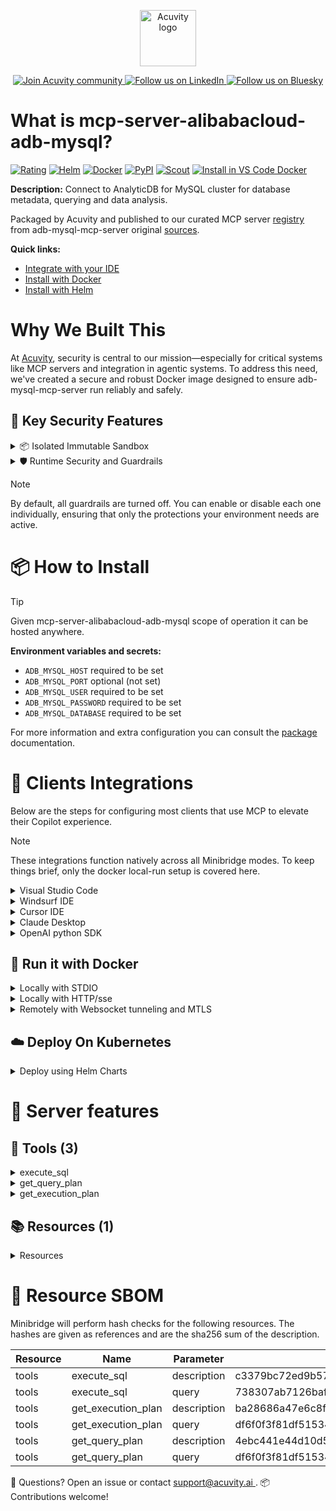 <p align="center">
  <a href="https://acuvity.ai">
    <picture>
      <img src="https://mma.prnewswire.com/media/2544052/Acuvity__Logo.jpg" height="90" alt="Acuvity logo"/>
    </picture>
  </a>
</p>
<p align="center">
  <a href="https://discord.gg/BkU7fBkrNk">
    <img src="https://img.shields.io/badge/Acuvity-Join-7289DA?logo=discord&logoColor=fff" alt="Join Acuvity community" />
  </a>
<a href="https://www.linkedin.com/company/acuvity/">
    <img src="https://img.shields.io/badge/LinkedIn-Follow-7289DA" alt="Follow us on LinkedIn" />
  </a>
<a href="https://bsky.app/profile/acuvity.bsky.social">
    <img src="https://img.shields.io/badge/Bluesky-Follow-7289DA"?logo=bluesky&logoColor=fff" alt="Follow us on Bluesky" />
  </a>
</p>


# What is mcp-server-alibabacloud-adb-mysql?
[![Rating](https://img.shields.io/badge/C-3775A9?label=Rating)](https://docs.anthropic.com/en/docs/build-with-claude/tool-use/implement-tool-use#best-practices-for-tool-definitions)
[![Helm](https://img.shields.io/badge/1.0.0-3775A9?logo=helm&label=Charts&logoColor=fff)](https://hub.docker.com/r/acuvity/mcp-server-alibabacloud-adb-mysql/tags/)
[![Docker](https://img.shields.io/docker/image-size/acuvity/mcp-server-alibabacloud-adb-mysql/1.0.0?logo=docker&logoColor=fff&label=1.0.0)](https://hub.docker.com/r/acuvity/mcp-server-alibabacloud-adb-mysql)
[![PyPI](https://img.shields.io/badge/1.0.0-3775A9?logo=pypi&logoColor=fff&label=adb-mysql-mcp-server)](https://github.com/aliyun/alibabacloud-adb-mysql-mcp-server)
[![Scout](https://img.shields.io/badge/Active-3775A9?logo=docker&logoColor=fff&label=Scout)](https://hub.docker.com/r/acuvity/mcp-server-alibabacloud-adb-mysql/)
[![Install in VS Code Docker](https://img.shields.io/badge/VS_Code-One_click_install-0078d7?logo=githubcopilot)](https://insiders.vscode.dev/redirect/mcp/install?name=mcp-server-alibabacloud-adb-mysql&config=%7B%22args%22%3A%5B%22run%22%2C%22-i%22%2C%22--rm%22%2C%22--read-only%22%2C%22-e%22%2C%22ADB_MYSQL_HOST%22%2C%22-e%22%2C%22ADB_MYSQL_USER%22%2C%22-e%22%2C%22ADB_MYSQL_PASSWORD%22%2C%22-e%22%2C%22ADB_MYSQL_DATABASE%22%2C%22docker.io%2Facuvity%2Fmcp-server-alibabacloud-adb-mysql%3A1.0.0%22%5D%2C%22command%22%3A%22docker%22%7D)

**Description:** Connect to AnalyticDB for MySQL cluster for database metadata, querying and data analysis.

Packaged by Acuvity and published to our curated MCP server [registry](https://mcp.acuvity.ai) from adb-mysql-mcp-server original [sources](https://github.com/aliyun/alibabacloud-adb-mysql-mcp-server).

**Quick links:**

- [Integrate with your IDE](https://github.com/acuvity/mcp-servers-registry/blob/main/mcp-server-alibabacloud-adb-mysql/docker/README.md#-clients-integrations)
- [Install with Docker](https://github.com/acuvity/mcp-servers-registry/tree/main/mcp-server-alibabacloud-adb-mysql/docker/README.md#-run-it-with-docker)
- [Install with Helm](https://github.com/acuvity/mcp-servers-registry/tree/main/mcp-server-alibabacloud-adb-mysql/charts/mcp-server-alibabacloud-adb-mysql/README.md#how-to-install)

# Why We Built This

At [Acuvity](https://acuvity.ai), security is central to our mission—especially for critical systems like MCP servers and integration in agentic systems.
To address this need, we've created a secure and robust Docker image designed to ensure adb-mysql-mcp-server run reliably and safely.

## 🔐 Key Security Features

<details>
<summary>📦 Isolated Immutable Sandbox </summary>

- **Isolated Execution**: All tools run within secure, containerized sandboxes to enforce process isolation and prevent lateral movement.
- **Non-root by Default**: Enforces least-privilege principles, minimizing the impact of potential security breaches.
- **Read-only Filesystem**: Ensures runtime immutability, preventing unauthorized modification.
- **Version Pinning**: Guarantees consistency and reproducibility across deployments by locking tool and dependency versions.
- **CVE Scanning**: Continuously scans images for known vulnerabilities using [Docker Scout](https://docs.docker.com/scout/) to support proactive mitigation.
- **SBOM & Provenance**: Delivers full supply chain transparency by embedding metadata and traceable build information."
</details>

<details>
<summary>🛡️ Runtime Security and Guardrails</summary>

**Minibridge Integration**: [Minibridge](https://github.com/acuvity/minibridge) establishes secure Agent-to-MCP connectivity, supports Rego/HTTP-based policy enforcement 🕵️, and simplifies orchestration.

The [ARC](https://github.com/acuvity/mcp-servers-registry/tree/main) container includes a [built-in Rego policy](https://github.com/acuvity/mcp-servers-registry/tree/main/mcp-server-alibabacloud-adb-mysql/docker/policy.rego) that enables a set of runtime "guardrails"" to help enforce security, privacy, and correct usage of your services. Below is an overview of each guardrail provided.

### 🔒 Resource Integrity

**Mitigates MCP Rug Pull Attacks**

* **Goal:** Protect users from malicious tool description changes after initial approval, preventing post-installation manipulation or deception.
* **Mechanism:** Locks tool descriptions upon client approval and verifies their integrity before execution. Any modification to the description triggers a security violation, blocking unauthorized changes from server-side updates.

### 🛡️ Guardrails

#### Covert Instruction Detection

Monitors incoming requests for hidden or obfuscated directives that could alter policy behavior.

* **Goal:** Stop attackers from slipping unnoticed commands or payloads into otherwise harmless data.
* **Mechanism:** Applies a library of regex patterns and binary‐encoding checks to the full request body. If any pattern matches a known covert channel (e.g., steganographic markers, hidden HTML tags, escape-sequence tricks), the request is rejected.

#### Sensitive Pattern Detection

Block user-defined sensitive data patterns (credential paths, filesystem references).

* **Goal:** Block accidental or malicious inclusion of sensitive information that violates data-handling rules.
* **Mechanism:** Runs a curated set of regexes against all payloads and tool descriptions—matching patterns such as `.env` files, RSA key paths, directory traversal sequences.

#### Shadowing Pattern Detection

Detects and blocks "shadowing" attacks, where a malicious MCP server sneaks hidden directives into its own tool descriptions to hijack or override the behavior of other, trusted tools.

* **Goal:** Stop a rogue server from poisoning the agent’s logic by embedding instructions that alter how a different server’s tools operate (e.g., forcing all emails to go to an attacker’s address even when the user calls a separate `send_email` tool).
* **Mechanism:** During policy load, each tool description is scanned for cross‐tool override patterns—such as `<IMPORTANT>` sections referencing other tool names, hidden side‐effects, or directives that apply to a different server’s API. Any description that attempts to shadow or extend instructions for a tool outside its own namespace triggers a policy violation and is rejected.

#### Schema Misuse Prevention

Enforces strict adherence to MCP input schemas.

* **Goal:** Prevent malformed or unexpected fields from bypassing validations, causing runtime errors, or enabling injections.
* **Mechanism:** Compares each incoming JSON object against the declared schema (required properties, allowed keys, types). Any extra, missing, or mistyped field triggers an immediate policy violation.

#### Cross-Origin Tool Access

Controls whether tools may invoke tools or services from external origins.

* **Goal:** Prevent untrusted or out-of-scope services from being called.
* **Mechanism:** Examines tool invocation requests and outgoing calls, verifying each target against an allowlist of approved domains or service names. Calls to any non-approved origin are blocked.

#### Secrets Redaction

Automatically masks sensitive values so they never appear in logs or responses.

* **Goal:** Ensure that API keys, tokens, passwords, and other credentials cannot leak in plaintext.
* **Mechanism:** Scans every text output for known secret formats (e.g., AWS keys, GitHub PATs, JWTs). Matches are replaced with `[REDACTED]` before the response is sent or recorded.

These controls ensure robust runtime integrity, prevent unauthorized behavior, and provide a foundation for secure-by-design system operations.

### Enable guardrails

To activate guardrails in your Docker containers, define the `GUARDRAILS` environment variable with the protections you need.

| Guardrail                        | Summary                                                                 |
|----------------------------------|-------------------------------------------------------------------------|
| `covert-instruction-detection`   | Detects hidden or obfuscated directives in requests.                    |
| `sensitive-pattern-detection`    | Flags patterns suggesting sensitive data or filesystem exposure.        |
| `shadowing-pattern-detection`    | Identifies tool descriptions that override or influence others.         |
| `schema-misuse-prevention`       | Enforces strict schema compliance on input data.                        |
| `cross-origin-tool-access`       | Controls calls to external services or APIs.                            |
| `secrets-redaction`              | Prevents exposure of credentials or sensitive values.                   |

Example: add `-e GUARDRAILS="secrets-redaction sensitive-pattern-detection"` to enable those guardrails.

## 🔒 Basic Authentication via Shared Secret

Provides a lightweight auth layer using a single shared token.

* **Mechanism:** Expects clients to send an `Authorization` header with the predefined secret.
* **Use Case:** Quickly lock down your endpoint in development or simple internal deployments—no complex OAuth/OIDC setup required.

To turn on Basic Authentication, define `BASIC_AUTH_SECRET` environment variable with a shared secret.

Example: add `-e BASIC_AUTH_SECRET="supersecret"` to enable the basic authentication.

> While basic auth will protect against unauthorized access, you should use it only in controlled environment,
> rotate credentials frequently and **always** use TLS.

</details>

> [!NOTE]
> By default, all guardrails are turned off. You can enable or disable each one individually, ensuring that only the protections your environment needs are active.


# 📦 How to Install


> [!TIP]
> Given mcp-server-alibabacloud-adb-mysql scope of operation it can be hosted anywhere.

**Environment variables and secrets:**
  - `ADB_MYSQL_HOST` required to be set
  - `ADB_MYSQL_PORT` optional (not set)
  - `ADB_MYSQL_USER` required to be set
  - `ADB_MYSQL_PASSWORD` required to be set
  - `ADB_MYSQL_DATABASE` required to be set

For more information and extra configuration you can consult the [package](https://github.com/aliyun/alibabacloud-adb-mysql-mcp-server) documentation.

# 🧰 Clients Integrations

Below are the steps for configuring most clients that use MCP to elevate their Copilot experience.

> [!NOTE]
> These integrations function natively across all Minibridge modes.
> To keep things brief, only the docker local-run setup is covered here.

<details>
<summary>Visual Studio Code</summary>

To get started immediately, you can use the "one-click" link below:

[![Install in VS Code Docker](https://img.shields.io/badge/VS_Code-One_click_install-0078d7?logo=githubcopilot)](https://insiders.vscode.dev/redirect/mcp/install?name=mcp-server-alibabacloud-adb-mysql&config=%7B%22args%22%3A%5B%22run%22%2C%22-i%22%2C%22--rm%22%2C%22--read-only%22%2C%22-e%22%2C%22ADB_MYSQL_HOST%22%2C%22-e%22%2C%22ADB_MYSQL_USER%22%2C%22-e%22%2C%22ADB_MYSQL_PASSWORD%22%2C%22-e%22%2C%22ADB_MYSQL_DATABASE%22%2C%22docker.io%2Facuvity%2Fmcp-server-alibabacloud-adb-mysql%3A1.0.0%22%5D%2C%22command%22%3A%22docker%22%7D)

## Global scope

Press `ctrl + shift + p` and type `Preferences: Open User Settings JSON` to add the following section:

```json
{
  "mcp": {
    "servers": {
      "acuvity-mcp-server-alibabacloud-adb-mysql": {
        "env": {
          "ADB_MYSQL_DATABASE": "TO_BE_SET",
          "ADB_MYSQL_HOST": "TO_BE_SET",
          "ADB_MYSQL_PASSWORD": "TO_BE_SET",
          "ADB_MYSQL_USER": "TO_BE_SET"
        },
        "command": "docker",
        "args": [
          "run",
          "-i",
          "--rm",
          "--read-only",
          "-e",
          "ADB_MYSQL_HOST",
          "-e",
          "ADB_MYSQL_USER",
          "-e",
          "ADB_MYSQL_PASSWORD",
          "-e",
          "ADB_MYSQL_DATABASE",
          "docker.io/acuvity/mcp-server-alibabacloud-adb-mysql:1.0.0"
        ]
      }
    }
  }
}
```

## Workspace scope

In your workspace create a file called `.vscode/mcp.json` and add the following section:

```json
{
  "servers": {
    "acuvity-mcp-server-alibabacloud-adb-mysql": {
      "env": {
        "ADB_MYSQL_DATABASE": "TO_BE_SET",
        "ADB_MYSQL_HOST": "TO_BE_SET",
        "ADB_MYSQL_PASSWORD": "TO_BE_SET",
        "ADB_MYSQL_USER": "TO_BE_SET"
      },
      "command": "docker",
      "args": [
        "run",
        "-i",
        "--rm",
        "--read-only",
        "-e",
        "ADB_MYSQL_HOST",
        "-e",
        "ADB_MYSQL_USER",
        "-e",
        "ADB_MYSQL_PASSWORD",
        "-e",
        "ADB_MYSQL_DATABASE",
        "docker.io/acuvity/mcp-server-alibabacloud-adb-mysql:1.0.0"
      ]
    }
  }
}
```

> To pass secrets you should use the `promptString` input type described in the [Visual Studio Code documentation](https://code.visualstudio.com/docs/copilot/chat/mcp-servers).

</details>

<details>
<summary>Windsurf IDE</summary>

In `~/.codeium/windsurf/mcp_config.json` add the following section:

```json
{
  "mcpServers": {
    "acuvity-mcp-server-alibabacloud-adb-mysql": {
      "env": {
        "ADB_MYSQL_DATABASE": "TO_BE_SET",
        "ADB_MYSQL_HOST": "TO_BE_SET",
        "ADB_MYSQL_PASSWORD": "TO_BE_SET",
        "ADB_MYSQL_USER": "TO_BE_SET"
      },
      "command": "docker",
      "args": [
        "run",
        "-i",
        "--rm",
        "--read-only",
        "-e",
        "ADB_MYSQL_HOST",
        "-e",
        "ADB_MYSQL_USER",
        "-e",
        "ADB_MYSQL_PASSWORD",
        "-e",
        "ADB_MYSQL_DATABASE",
        "docker.io/acuvity/mcp-server-alibabacloud-adb-mysql:1.0.0"
      ]
    }
  }
}
```

See [Windsurf documentation](https://docs.windsurf.com/windsurf/mcp) for more info.

</details>

<details>
<summary>Cursor IDE</summary>

Add the following JSON block to your mcp configuration file:
- `~/.cursor/mcp.json` for global scope
- `.cursor/mcp.json` for project scope

```json
{
  "mcpServers": {
    "acuvity-mcp-server-alibabacloud-adb-mysql": {
      "env": {
        "ADB_MYSQL_DATABASE": "TO_BE_SET",
        "ADB_MYSQL_HOST": "TO_BE_SET",
        "ADB_MYSQL_PASSWORD": "TO_BE_SET",
        "ADB_MYSQL_USER": "TO_BE_SET"
      },
      "command": "docker",
      "args": [
        "run",
        "-i",
        "--rm",
        "--read-only",
        "-e",
        "ADB_MYSQL_HOST",
        "-e",
        "ADB_MYSQL_USER",
        "-e",
        "ADB_MYSQL_PASSWORD",
        "-e",
        "ADB_MYSQL_DATABASE",
        "docker.io/acuvity/mcp-server-alibabacloud-adb-mysql:1.0.0"
      ]
    }
  }
}
```

See [cursor documentation](https://docs.cursor.com/context/model-context-protocol) for more information.

</details>
<details>

<summary>Claude Desktop</summary>

In the `claude_desktop_config.json` configuration file add the following section:

```json
{
  "mcpServers": {
    "acuvity-mcp-server-alibabacloud-adb-mysql": {
      "env": {
        "ADB_MYSQL_DATABASE": "TO_BE_SET",
        "ADB_MYSQL_HOST": "TO_BE_SET",
        "ADB_MYSQL_PASSWORD": "TO_BE_SET",
        "ADB_MYSQL_USER": "TO_BE_SET"
      },
      "command": "docker",
      "args": [
        "run",
        "-i",
        "--rm",
        "--read-only",
        "-e",
        "ADB_MYSQL_HOST",
        "-e",
        "ADB_MYSQL_USER",
        "-e",
        "ADB_MYSQL_PASSWORD",
        "-e",
        "ADB_MYSQL_DATABASE",
        "docker.io/acuvity/mcp-server-alibabacloud-adb-mysql:1.0.0"
      ]
    }
  }
}
```

See [Anthropic documentation](https://docs.anthropic.com/en/docs/agents-and-tools/mcp) for more information.
</details>

<details>
<summary>OpenAI python SDK</summary>

## Running locally

```python
async with MCPServerStdio(
    params={
        "env": {"ADB_MYSQL_DATABASE":"TO_BE_SET","ADB_MYSQL_HOST":"TO_BE_SET","ADB_MYSQL_PASSWORD":"TO_BE_SET","ADB_MYSQL_USER":"TO_BE_SET"},
        "command": "docker",
        "args": ["run","-i","--rm","--read-only","-e","ADB_MYSQL_HOST","-e","ADB_MYSQL_USER","-e","ADB_MYSQL_PASSWORD","-e","ADB_MYSQL_DATABASE","docker.io/acuvity/mcp-server-alibabacloud-adb-mysql:1.0.0"]
    }
) as server:
    tools = await server.list_tools()
```

## Running remotely

```python
async with MCPServerSse(
    params={
        "url": "http://<ip>:<port>/sse",
    }
) as server:
    tools = await server.list_tools()
```

See [OpenAI Agents SDK docs](https://openai.github.io/openai-agents-python/mcp/) for more info.

</details>

## 🐳 Run it with Docker

<details>
<summary>Locally with STDIO</summary>

In your client configuration set:

- command: `docker`
- arguments: `run -i --rm --read-only -e ADB_MYSQL_HOST -e ADB_MYSQL_USER -e ADB_MYSQL_PASSWORD -e ADB_MYSQL_DATABASE docker.io/acuvity/mcp-server-alibabacloud-adb-mysql:1.0.0`

</details>

<details>
<summary>Locally with HTTP/sse</summary>

Simply run as:

```console
docker run -it -p 8000:8000 --rm --read-only -e ADB_MYSQL_HOST -e ADB_MYSQL_USER -e ADB_MYSQL_PASSWORD -e ADB_MYSQL_DATABASE docker.io/acuvity/mcp-server-alibabacloud-adb-mysql:1.0.0
```

Then on your application/client, you can configure to use it like:

```json
{
  "mcpServers": {
    "acuvity-mcp-server-alibabacloud-adb-mysql": {
      "url": "http://localhost:8000/sse"
    }
  }
}
```

You might have to use different ports for different tools.

</details>

<details>
<summary>Remotely with Websocket tunneling and MTLS </summary>

> This section assume you are familiar with TLS and certificates and will require:
> - a server certificate with proper DNS/IP field matching your tool deployment.
> - a client-ca used to sign client certificates

1. Start the server in `backend` mode
 - add an environment variable like `-e MINIBRIDGE_MODE=backend`
 - add the TLS certificates (recommended) through a volume let's say `/certs` ex (`-v $PWD/certs:/certs`)
 - instruct minibridge to use those certs with
   - `-e MINIBRIDGE_TLS_SERVER_CERT=/certs/server-cert.pem`
   - `-e MINIBRIDGE_TLS_SERVER_KEY=/certs/server-key.pem`
   - `-e MINIBRIDGE_TLS_SERVER_KEY_PASS=optional`
   - `-e MINIBRIDGE_TLS_SERVER_CLIENT_CA=/certs/client-ca.pem`

2. Start `minibridge` locally in frontend mode:
  - Get [minibridge](https://github.com/acuvity/minibridge) binary for your OS.

In your client configuration, Minibridge works like any other STDIO command.

Example for Claude Desktop:

```json
{
  "mcpServers": {
    "acuvity-mcp-server-alibabacloud-adb-mysql": {
      "command": "minibridge",
      "args": ["frontend", "--backend", "wss://<remote-url>:8000/ws", "--tls-client-backend-ca", "/path/to/ca/that/signed/the/server-cert.pem/ca.pem", "--tls-client-cert", "/path/to/client-cert.pem", "--tls-client-key", "/path/to/client-key.pem"]
    }
  }
}
```

That's it.

Minibridge offers a host of additional features. For step-by-step guidance, please visit the wiki. And if anything’s unclear, don’t hesitate to reach out!

</details>

## ☁️ Deploy On Kubernetes

<details>
<summary>Deploy using Helm Charts</summary>

### Chart settings requirements

This chart requires some mandatory information to be installed.

**Mandatory Secrets**:
  - `ADB_MYSQL_PASSWORD` secret to be set as secrets.ADB_MYSQL_PASSWORD either by `.value` or from existing with `.valueFrom`

**Mandatory Environment variables**:
  - `ADB_MYSQL_HOST` environment variable to be set by env.ADB_MYSQL_HOST
  - `ADB_MYSQL_USER` environment variable to be set by env.ADB_MYSQL_USER
  - `ADB_MYSQL_DATABASE` environment variable to be set by env.ADB_MYSQL_DATABASE

**Optional Environment variables**:
  - `ADB_MYSQL_PORT=""` environment variable can be changed with env.ADB_MYSQL_PORT=""

### How to install

You can inspect the chart `README`:

```console
helm show readme oci://docker.io/acuvity/mcp-server-alibabacloud-adb-mysql --version 1.0.0
````

You can inspect the values that you can configure:

```console
helm show values oci://docker.io/acuvity/mcp-server-alibabacloud-adb-mysql --version 1.0.0
````

Install with helm

```console
helm install mcp-server-alibabacloud-adb-mysql oci://docker.io/acuvity/mcp-server-alibabacloud-adb-mysql --version 1.0.0
```

From there your MCP server mcp-server-alibabacloud-adb-mysql will be reachable by default through `http/sse` from inside the cluster using the Kubernetes Service `mcp-server-alibabacloud-adb-mysql` on port `8000` by default. You can change that by looking at the `service` section of the `values.yaml` file.

### How to Monitor

The deployment will create a Kubernetes service with a `healthPort`, that is used for liveness probes and readiness probes. This health port can also be used by the monitoring stack of your choice and exposes metrics under the `/metrics` path.

See full charts [Readme](https://github.com/acuvity/mcp-servers-registry/tree/main/mcp-server-alibabacloud-adb-mysql/charts/mcp-server-alibabacloud-adb-mysql/README.md) for more details about settings and runtime security including guardrails activation.

</details>

# 🧠 Server features

## 🧰 Tools (3)
<details>
<summary>execute_sql</summary>

**Description**:

```
Execute a SQL query in the Adb MySQL Cluster
```

**Parameter**:

| Name | Type | Description | Required? |
|-----------|------|-------------|-----------|
| query | string | The SQL query to execute | Yes
</details>
<details>
<summary>get_query_plan</summary>

**Description**:

```
Get the query plan for a SQL query
```

**Parameter**:

| Name | Type | Description | Required? |
|-----------|------|-------------|-----------|
| query | string | The SQL query to analyze | Yes
</details>
<details>
<summary>get_execution_plan</summary>

**Description**:

```
Get the actual execution plan with runtime statistics for a SQL query
```

**Parameter**:

| Name | Type | Description | Required? |
|-----------|------|-------------|-----------|
| query | string | The SQL query to analyze | Yes
</details>

## 📚 Resources (1)

<details>
<summary>Resources</summary>

| Name | Mime type | URI| Content |
|-----------|------|-------------|-----------|
| All of the databases | text/plain | adbmysql:///databases | - |

</details>


# 🔐 Resource SBOM

Minibridge will perform hash checks for the following resources. The hashes are given as references and are the sha256 sum of the description.

| Resource | Name | Parameter | Hash |
|-----------|------|------|------|
| tools | execute_sql | description | c3379bc72ed9b57a3f486e3b7ebd2fc6dd75f2220d1fb36a9d4b3325ab777e2d |
| tools | execute_sql | query | 738307ab7126bafa0eec815bd5bbc403d34b383b361c819895575181aded847c |
| tools | get_execution_plan | description | ba28686a47e6c8f7c8fcc30f76b8d27dbfa9ae708171e97aa5fbf9297d54f6c3 |
| tools | get_execution_plan | query | df6f0f3f81df515349c75e34afabd5ddd17c5a26f0ae55c3e570f84be6cfde76 |
| tools | get_query_plan | description | 4ebc441e44d10d5c7f6fd5750ddee92901c7feaeffd4b44b36bba6caf1230892 |
| tools | get_query_plan | query | df6f0f3f81df515349c75e34afabd5ddd17c5a26f0ae55c3e570f84be6cfde76 |


💬 Questions? Open an issue or contact [ support@acuvity.ai ](mailto:support@acuvity.ai).
📦 Contributions welcome!
